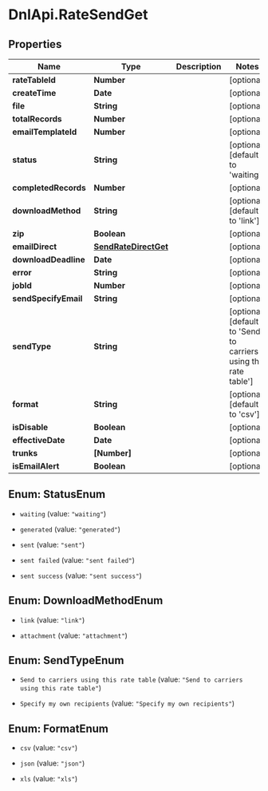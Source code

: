 # DnlApi.RateSendGet

## Properties
Name | Type | Description | Notes
------------ | ------------- | ------------- | -------------
**rateTableId** | **Number** |  | [optional] 
**createTime** | **Date** |  | [optional] 
**file** | **String** |  | [optional] 
**totalRecords** | **Number** |  | [optional] 
**emailTemplateId** | **Number** |  | [optional] 
**status** | **String** |  | [optional] [default to &#39;waiting&#39;]
**completedRecords** | **Number** |  | [optional] 
**downloadMethod** | **String** |  | [optional] [default to &#39;link&#39;]
**zip** | **Boolean** |  | [optional] 
**emailDirect** | [**SendRateDirectGet**](SendRateDirectGet.md) |  | [optional] 
**downloadDeadline** | **Date** |  | [optional] 
**error** | **String** |  | [optional] 
**jobId** | **Number** |  | [optional] 
**sendSpecifyEmail** | **String** |  | [optional] 
**sendType** | **String** |  | [optional] [default to &#39;Send to carriers using this rate table&#39;]
**format** | **String** |  | [optional] [default to &#39;csv&#39;]
**isDisable** | **Boolean** |  | [optional] 
**effectiveDate** | **Date** |  | [optional] 
**trunks** | **[Number]** |  | [optional] 
**isEmailAlert** | **Boolean** |  | [optional] 


<a name="StatusEnum"></a>
## Enum: StatusEnum


* `waiting` (value: `"waiting"`)

* `generated` (value: `"generated"`)

* `sent` (value: `"sent"`)

* `sent failed` (value: `"sent failed"`)

* `sent success` (value: `"sent success"`)




<a name="DownloadMethodEnum"></a>
## Enum: DownloadMethodEnum


* `link` (value: `"link"`)

* `attachment` (value: `"attachment"`)




<a name="SendTypeEnum"></a>
## Enum: SendTypeEnum


* `Send to carriers using this rate table` (value: `"Send to carriers using this rate table"`)

* `Specify my own recipients` (value: `"Specify my own recipients"`)




<a name="FormatEnum"></a>
## Enum: FormatEnum


* `csv` (value: `"csv"`)

* `json` (value: `"json"`)

* `xls` (value: `"xls"`)




